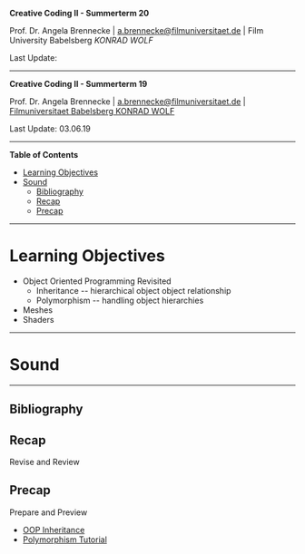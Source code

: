 <!-- ---  
title: Creative Coding II
author: Angela Brennecke
affiliation: Film University Babelsberg KONRAD WOLF
date: Summer term 20
---   -->
**Creative Coding II - Summerterm 20**

Prof. Dr. Angela Brennecke | a.brennecke@filmuniversitaet.de | Film University Babelsberg *KONRAD WOLF*

Last Update: 

---

<!-- ---  
title: Creative Coding II
author: Angela Brennecke
affiliation: Film University Babelsberg KONRAD WOLF
date: Summer term 19
---   -->
**Creative Coding II - Summerterm 19**

Prof. Dr. Angela Brennecke | a.brennecke@filmuniversitaet.de | [Filmuniversitaet Babelsberg KONRAD WOLF](https://www.filmuniversitaet.de)

Last Update: 03.06.19


---

**Table of Contents**
- [Learning Objectives](#learning-objectives)
- [Sound](#sound)
  - [Bibliography](#bibliography)
  - [Recap](#recap)
  - [Precap](#precap)


--- 

# Learning Objectives 

- Object Oriented Programming Revisited
  - Inheritance -- hierarchical object object relationship
  - Polymorphism -- handling object hierarchies
- Meshes
- Shaders 

--- 

# Sound


--- 

## Bibliography

## Recap 

Revise and Review



## Precap

Prepare and Preview

- [OOP Inheritance](https://openframeworks.cc/ofBook/chapters/OOPs!.html)
- [Polymorphism Tutorial](http://www.cplusplus.com/doc/tutorial/polymorphism/)
